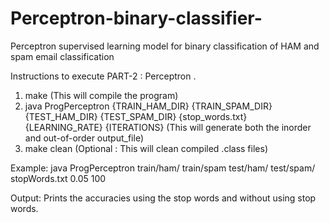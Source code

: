 # Perceptron-binary-classifier-
Perceptron supervised learning model for binary classification of HAM and spam email classification

Instructions to execute PART-2 : Perceptron .
1. make 						       (This will compile the program)
2. java ProgPerceptron {TRAIN_HAM_DIR} {TRAIN_SPAM_DIR} {TEST_HAM_DIR} {TEST_SPAM_DIR} {stop_words.txt} {LEARNING_RATE} {ITERATIONS}	(This will generate both the inorder and out-of-order output_file)
3. make clean 						(Optional : This will clean compiled .class files)

Example:
java ProgPerceptron train/ham/ train/spam test/ham/ test/spam/ stopWords.txt 0.05 100

Output:
Prints the accuracies using the stop words and without using stop words.
